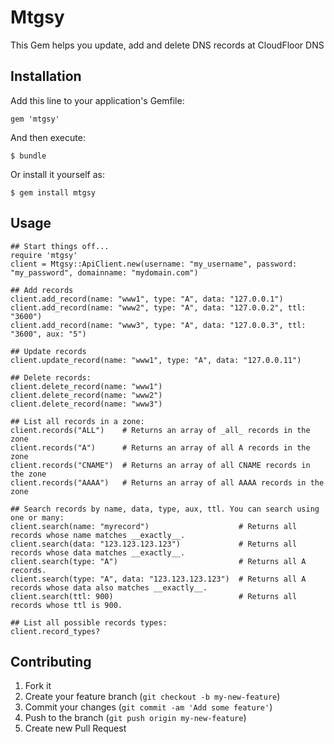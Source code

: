 # Mtgsy

This Gem helps you update, add and delete DNS records at CloudFloor DNS

## Installation

Add this line to your application's Gemfile:

    gem 'mtgsy'

And then execute:

    $ bundle

Or install it yourself as:

    $ gem install mtgsy

## Usage

    ## Start things off...
    require 'mtgsy'
    client = Mtgsy::ApiClient.new(username: "my_username", password: "my_password", domainname: "mydomain.com")

    ## Add records
    client.add_record(name: "www1", type: "A", data: "127.0.0.1")
    client.add_record(name: "www2", type: "A", data: "127.0.0.2", ttl: "3600")
    client.add_record(name: "www3", type: "A", data: "127.0.0.3", ttl: "3600", aux: "5")

    ## Update records
    client.update_record(name: "www1", type: "A", data: "127.0.0.11")

    ## Delete records:
    client.delete_record(name: "www1")
    client.delete_record(name: "www2")
    client.delete_record(name: "www3")

    ## List all records in a zone:
    client.records("ALL")    # Returns an array of _all_ records in the zone
    client.records("A")      # Returns an array of all A records in the zone
    client.records("CNAME")  # Returns an array of all CNAME records in the zone
    client.records("AAAA")   # Returns an array of all AAAA records in the zone

    ## Search records by name, data, type, aux, ttl. You can search using one or many:
    client.search(name: "myrecord")                    # Returns all records whose name matches __exactly__.
    client.search(data: "123.123.123.123")             # Returns all records whose data matches __exactly__.
    client.search(type: "A")                           # Returns all A records.
    client.search(type: "A", data: "123.123.123.123")  # Returns all A records whose data also matches __exactly__.
    client.search(ttl: 900)                            # Returns all records whose ttl is 900.

    ## List all possible records types:
    client.record_types?

## Contributing

1. Fork it
2. Create your feature branch (`git checkout -b my-new-feature`)
3. Commit your changes (`git commit -am 'Add some feature'`)
4. Push to the branch (`git push origin my-new-feature`)
5. Create new Pull Request

